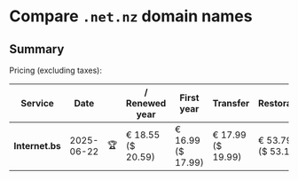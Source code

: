 # Compare `.net.nz` domain names

## Summary

Pricing (excluding taxes):

| Service | Date |  | / Renewed year | First year | Transfer | Restoration |
|--|--|--|--|--|--|--|
| **Internet.bs** | 2025-06-22 | 🏆 | € 18.55<br>($ 20.59) | € 16.99<br>($ 17.99) | € 17.99<br>($ 19.99) | € 53.79<br>($ 53.15) |
